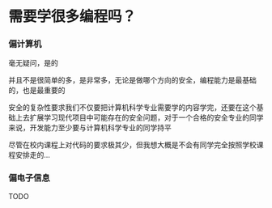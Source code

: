 # 需要学很多编程吗？

### 偏计算机

毫无疑问，是的

并且不是很简单的多，是非常多，无论是做哪个方向的安全，编程能力是最基础的，也是最重要的

安全的复杂性要求我们不仅要把计算机科学专业需要学的内容学完，还要在这个基础上去扩展学习现代项目中可能存在的安全问题，对于一个合格的安全专业的同学来说，开发能力至少要与计算机科学专业的同学持平

尽管在校内课程上对代码的要求极其少，但我想大概是不会有同学完全按照学校课程安排走的...

### 偏电子信息

TODO
